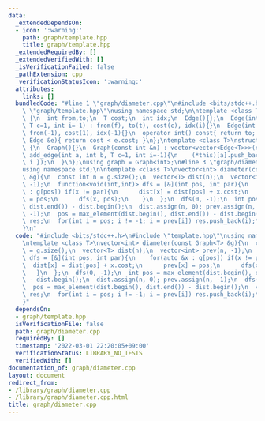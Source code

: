 ```yaml
---
data:
  _extendedDependsOn:
  - icon: ':warning:'
    path: graph/template.hpp
    title: graph/template.hpp
  _extendedRequiredBy: []
  _extendedVerifiedWith: []
  _isVerificationFailed: false
  _pathExtension: cpp
  _verificationStatusIcon: ':warning:'
  attributes:
    links: []
  bundledCode: "#line 1 \"graph/diameter.cpp\"\n#include <bits/stdc++.h>\n#line 2\
    \ \"graph/template.hpp\"\nusing namespace std;\n\ntemplate <class T>\nstruct Edge\
    \ {\n  int from,to;\n  T cost;\n  int idx;\n  Edge(){};\n  Edge(int f, int t,\
    \ T c=1, int i=-1) : from(f), to(t), cost(c), idx(i){}\n  Edge(int t) : to(t),\
    \ from(-1), cost(1), idx(-1){}\n  operator int() const{ return to; }\n  bool operator<(const\
    \ Edge &e){ return cost < e.cost; }\n};\ntemplate <class T>\nstruct Graph : vector<vector<Edge<T>>>\
    \ {\n  Graph(){}\n  Graph(const int &n) : vector<vector<Edge<T>>>(n){}\n  void\
    \ add_edge(int a, int b, T c=1, int i=-1){\n    (*this)[a].push_back({ a, b, c,\
    \ i });\n  }\n};\nusing graph = Graph<int>;\n#line 3 \"graph/diameter.cpp\"\n\
    using namespace std;\n\ntemplate <class T>\nvector<int> diameter(const Graph<T>\
    \ &g){\n  const int n = g.size();\n  vector<T> dist(n);\n  vector<int> prev(n,\
    \ -1);\n  function<void(int,int)> dfs = [&](int pos, int par){\n    for(auto &x\
    \ : g[pos]) if(x != par){\n      dist[x] = dist[pos] + x.cost;\n      prev[x]\
    \ = pos;\n      dfs(x, pos);\n    }\n  };\n  dfs(0, -1);\n  int pos = max_element(dist.begin(),\
    \ dist.end()) - dist.begin();\n  dist.assign(n, 0); prev.assign(n, -1);\n  dfs(pos,\
    \ -1);\n  pos = max_element(dist.begin(), dist.end()) - dist.begin();\n  vector<int>\
    \ res;\n  for(int i = pos; i != -1; i = prev[i]) res.push_back(i);\n  return res;\n\
    }\n"
  code: "#include <bits/stdc++.h>\n#include \"template.hpp\"\nusing namespace std;\n\
    \ntemplate <class T>\nvector<int> diameter(const Graph<T> &g){\n  const int n\
    \ = g.size();\n  vector<T> dist(n);\n  vector<int> prev(n, -1);\n  function<void(int,int)>\
    \ dfs = [&](int pos, int par){\n    for(auto &x : g[pos]) if(x != par){\n    \
    \  dist[x] = dist[pos] + x.cost;\n      prev[x] = pos;\n      dfs(x, pos);\n \
    \   }\n  };\n  dfs(0, -1);\n  int pos = max_element(dist.begin(), dist.end())\
    \ - dist.begin();\n  dist.assign(n, 0); prev.assign(n, -1);\n  dfs(pos, -1);\n\
    \  pos = max_element(dist.begin(), dist.end()) - dist.begin();\n  vector<int>\
    \ res;\n  for(int i = pos; i != -1; i = prev[i]) res.push_back(i);\n  return res;\n\
    }"
  dependsOn:
  - graph/template.hpp
  isVerificationFile: false
  path: graph/diameter.cpp
  requiredBy: []
  timestamp: '2022-03-01 22:20:05+09:00'
  verificationStatus: LIBRARY_NO_TESTS
  verifiedWith: []
documentation_of: graph/diameter.cpp
layout: document
redirect_from:
- /library/graph/diameter.cpp
- /library/graph/diameter.cpp.html
title: graph/diameter.cpp
---
```


